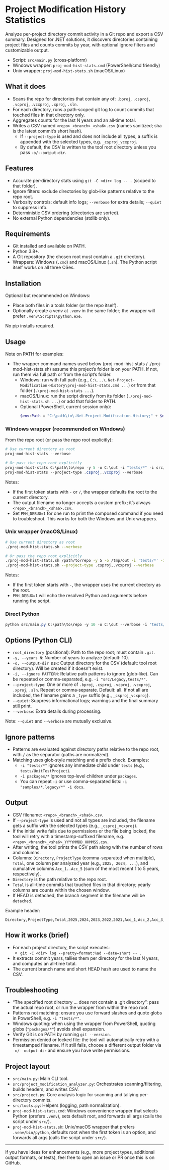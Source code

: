 # Project Modification History Statistics

Analyze per-project directory commit activity in a Git repo and export a CSV summary. Designed for .NET solutions, it discovers directories containing project files and counts commits by year, with optional ignore filters and customizable output.

- Script: `src/main.py` (cross‑platform)
- Windows wrapper: `proj-mod-hist-stats.cmd` (PowerShell/cmd friendly)
- Unix wrapper: `proj-mod-hist-stats.sh` (macOS/Linux)

## What it does
- Scans the repo for directories that contain any of: `.bproj`, `.csproj`, `.vcproj`, `.vcxproj`, `.xproj`, `.sln`.
- For each directory, runs a path‑scoped git log to count commits that touched files in that directory only.
- Aggregates counts for the last N years and an all‑time total.
- Writes a CSV named `<repo>_<branch>_<sha6>.csv` (names sanitized; sha is the latest commit’s short hash).
  - If `--project-type` is used and does not include all types, a suffix is appended with the selected types, e.g. `_csproj_vcxproj`.
  - By default, the CSV is written to the tool root directory unless you pass `-o/--output-dir`.

## Features
- Accurate per‑directory stats using `git -C <dir> log -- .` (scoped to that folder).
- Ignore filters: exclude directories by glob‑like patterns relative to the repo root.
- Verbosity controls: default info logs; `--verbose` for extra details; `--quiet` to suppress info.
- Deterministic CSV ordering (directories are sorted).
- No external Python dependencies (stdlib only).

## Requirements
- Git installed and available on PATH.
- Python 3.8+.
- A Git repository (the chosen root must contain a `.git` directory).
- Wrappers: Windows (`.cmd`) and macOS/Linux (`.sh`). The Python script itself works on all three OSes.

## Installation
Optional but recommended on Windows:
- Place both files in a tools folder (or the repo itself).
- Optionally create a venv at `.venv` in the same folder; the wrapper will prefer `.venv\Scripts\python.exe`.

No pip installs required.

## Usage
Note on PATH for examples:
- The wrapper command names used below (proj-mod-hist-stats / ./proj-mod-hist-stats.sh) assume this project’s folder is on your PATH. If not, run them via full path or from the script’s folder.
  - Windows: run with full path (e.g., `C:\...\.Net-Project-Modification-History\proj-mod-hist-stats.cmd ...`) or from that folder (`.\proj-mod-hist-stats ...`).
  - macOS/Linux: run the script directly from its folder (`./proj-mod-hist-stats.sh ...`) or add that folder to PATH.
  - Optional (PowerShell, current session only):
    ```powershell
    $env:Path = "C:\path\to\.Net-Project-Modification-History;" + $env:Path
    ```

### Windows wrapper (recommended on Windows)
From the repo root (or pass the repo root explicitly):

```powershell
# Use current directory as root
proj-mod-hist-stats --verbose

# Or pass the repo root explicitly
proj-mod-hist-stats C:\path\to\repo -y 5 -o C:\out -i "tests/*" -i src/Legacy
proj-mod-hist-stats --project-type .csproj,.vcxproj --verbose
```

Notes:
- If the first token starts with `-` or `/`, the wrapper defaults the root to the current directory.
- The output filename no longer accepts a custom prefix; it’s always `<repo>_<branch>_<sha6>.csv`.
- Set `PMH_DEBUG=1` for one run to print the composed command if you need to troubleshoot. This works for both the Windows and Unix wrappers.

### Unix wrapper (macOS/Linux)
```bash
# Use current directory as root
./proj-mod-hist-stats.sh --verbose

# Or pass the repo root explicitly
./proj-mod-hist-stats.sh /path/to/repo -y 5 -o /tmp/out -i 'tests/*' -i src/Legacy
./proj-mod-hist-stats.sh --project-type .csproj,.vcxproj --verbose
```

Notes:
- If the first token starts with `-`, the wrapper uses the current directory as the root.
- `PMH_DEBUG=1` will echo the resolved Python and arguments before running the script.

### Direct Python
```powershell
python src/main.py C:\path\to\repo -y 10 -o C:\out --verbose -i "tests/*,samples/*" --project-type .csproj,.vcxproj
```

## Options (Python CLI)
- `root_directory` (positional): Path to the repo root; must contain `.git`.
- `-y, --years N`: Number of years to analyze (default: 10).
- `-o, --output-dir DIR`: Output directory for the CSV (default: tool root directory). Will be created if it doesn't exist.
- `-i, --ignore PATTERN`: Relative path patterns to ignore (glob‑like). Can be repeated or comma‑separated, e.g. `-i "src/Legacy,tests/*"`.
- `--project-type`: One or more of `.bproj`, `.csproj`, `.vcproj`, `.vcxproj`, `.xproj`, `.sln`. Repeat or comma‑separate. Default: all. If not all are included, the filename gains a `_type` suffix (e.g., `_csproj_vcxproj`).
- `--quiet`: Suppress informational logs; warnings and the final summary still print.
- `--verbose`: Extra details during processing.

Note: `--quiet` and `--verbose` are mutually exclusive.

## Ignore patterns
- Patterns are evaluated against directory paths relative to the repo root, with `/` as the separator (paths are normalized).
- Matching uses glob‑style matching and a prefix check. Examples:
  - `-i "tests/*"` ignores any immediate child under `tests` (e.g., `tests/UnitTestProject`).
  - `-i packages/*` ignores top‑level children under `packages`.
  - You can repeat `-i` or use comma‑separated lists: `-i "samples/*,legacy/*" -i docs`.

## Output
- CSV filename: `<repo>_<branch>_<sha6>.csv`.
- If `--project-type` is used and not all types are included, the filename gets a suffix with the selected types (e.g., `_csproj_vcxproj`).
- If the initial write fails due to permissions or the file being locked, the tool will retry with a timestamp-suffixed filename, e.g. `<repo>_<branch>_<sha6>_YYYYMMDD_HHMMSS.csv`.
- After writing, the tool prints the CSV path along with the number of rows and columns.
- Columns: `Directory`, `ProjectType` (comma-separated when multiple), `Total`, one column per analyzed year (e.g., `2025, 2024, ...`), and cumulative columns `Acc_1..Acc_5` (sum of the most recent 1 to 5 years, respectively).
- `Directory` is the path relative to the repo root.
- `Total` is all‑time commits that touched files in that directory; yearly columns are counts within the chosen window.
- If HEAD is detached, the branch segment in the filename will be `detached`.

Example header:
```
Directory,ProjectType,Total,2025,2024,2023,2022,2021,Acc_1,Acc_2,Acc_3,Acc_4,Acc_5
```

## How it works (brief)
- For each project directory, the script executes:
  - `git -C <dir> log --pretty=format:%ad --date=short -- .`
- It extracts commit years, tallies them per directory for the last N years, and computes an all‑time total.
- The current branch name and short HEAD hash are used to name the CSV.

## Troubleshooting
- “The specified root directory … does not contain a .git directory”: pass the actual repo root, or run the wrapper from within the repo root.
- Patterns not matching: ensure you use forward slashes and quote globs in PowerShell, e.g. `-i "tests/*"`.
- Windows quoting: when using the wrapper from PowerShell, quoting globs (`"packages/*"`) avoids shell expansion.
- Verify Git is on PATH by running `git --version`.
- Permission denied or locked file: the tool will automatically retry with a timestamped filename. If it still fails, choose a different output folder via `-o/--output-dir` and ensure you have write permissions.

## Project layout
- `src/main.py`: Main CLI tool.
- `src/project_modification_analyzer.py`: Orchestrates scanning/filtering, builds headers, and writes CSV.
- `src/project.py`: Core analysis logic for scanning and tallying per-directory commits.
- `src/tools.py`: Helpers (logging, path normalization).
- `proj-mod-hist-stats.cmd`: Windows convenience wrapper that selects Python (prefers `.venv`), sets default root, and forwards all args (calls the script under `src/`).
- `proj-mod-hist-stats.sh`: Unix/macOS wrapper that prefers `.venv/bin/python`, defaults root when the first token is an option, and forwards all args (calls the script under `src/`).

---

If you have ideas for enhancements (e.g., more project types, additional output formats, or tests), feel free to open an issue or PR once this is on GitHub.
